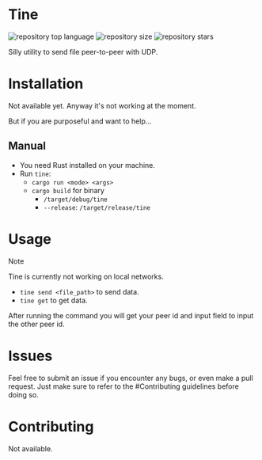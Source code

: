 # Tine
![repository top language](https://img.shields.io/github/languages/top/stefanlight8/tine)
![repository size](https://img.shields.io/github/repo-size/stefanlight8/tine)
![repository stars](https://img.shields.io/github/stars/stefanlight8/tine)

Silly utility to send file peer-to-peer with UDP.

# Installation
Not available yet. Anyway it's not working at the moment.

But if you are purposeful and want to help...
## Manual
- You need Rust installed on your machine.
- Run `tine`:
    * `cargo run <mode> <args>`
    * `cargo build` for binary
        - `/target/debug/tine`
        - `--release`: `/target/release/tine`

# Usage
> [!NOTE]
> Tine is currently not working on local networks.
- `tine send <file_path>` to send data.
- `tine get` to get data.

After running the command you will get your peer id and input field
to input the other peer id.

# Issues
Feel free to submit an issue if you encounter any bugs, or even make a pull request.
Just make sure to refer to the #Contributing guidelines before doing so.

# Contributing
Not available.
